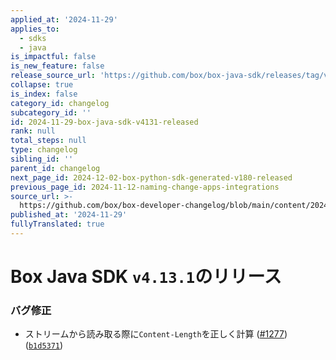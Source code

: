 ```yaml
---
applied_at: '2024-11-29'
applies_to:
  - sdks
  - java
is_impactful: false
is_new_feature: false
release_source_url: 'https://github.com/box/box-java-sdk/releases/tag/v4.13.1'
collapse: true
is_index: false
category_id: changelog
subcategory_id: ''
id: 2024-11-29-box-java-sdk-v4131-released
rank: null
total_steps: null
type: changelog
sibling_id: ''
parent_id: changelog
next_page_id: 2024-12-02-box-python-sdk-generated-v180-released
previous_page_id: 2024-11-12-naming-change-apps-integrations
source_url: >-
  https://github.com/box/box-developer-changelog/blob/main/content/2024/11-29-box-java-sdk-v4131-released.md
published_at: '2024-11-29'
fullyTranslated: true
---
```

# Box Java SDK `v4.13.1`のリリース

### バグ修正

* ストリームから読み取る際に`Content-Length`を正しく計算 ([#1277][1]) ([`b1d5371`][2])

[1]: https://github.com/box/box-java-sdk/issues/1277

[2]: https://github.com/box/box-java-sdk/commit/b1d5371491abe1729a95eb9dc39d375135c8681d
